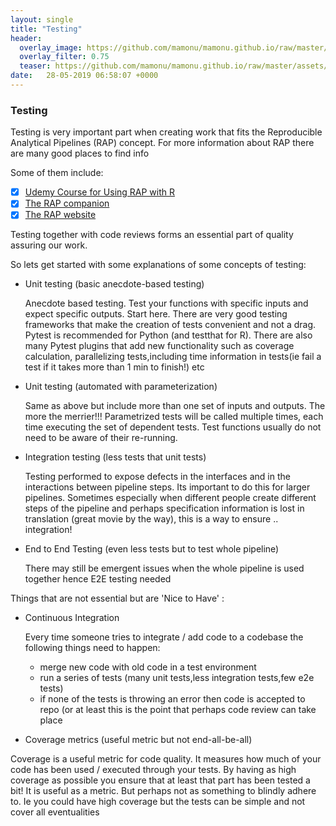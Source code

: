 ```yaml
---
layout: single
title: "Testing"
header:
  overlay_image: https://github.com/mamonu/mamonu.github.io/raw/master/assets/hypt/QA__TE.jpg
  overlay_filter: 0.75
  teaser: https://github.com/mamonu/mamonu.github.io/raw/master/assets/hypt/QA__TE.jpg
date:   28-05-2019 06:58:07 +0000
---
```


### Testing 


Testing is very important part when creating work that fits the Reproducible Analytical Pipelines (RAP) concept. 
For more information about RAP there are many good places to find info

Some of them include:

-[x] [Udemy Course for Using RAP with R](https://www.udemy.com/reproducible-analytical-pipelines/)
-[x] [The RAP companion](https://ukgovdatascience.github.io/rap_companion/)
-[x] [The RAP website](https://ukgovdatascience.github.io/rap-website/index.html)

Testing together with code reviews forms an essential part of quality assuring our work. 

So lets get started with some explanations of some concepts of testing:

- Unit testing (basic anecdote-based testing)

  Anecdote based testing. Test your functions with specific inputs and expect specific outputs.
  Start here. There are very good testing frameworks that make the creation of tests convenient and not a drag.
  Pytest is recommended for Python (and testthat for R). There are also  many Pytest plugins that add new functionality 
  such as coverage calculation, parallelizing tests,including time information in tests(ie fail a test if it takes more than 1 min to finish!) etc

- Unit testing (automated with parameterization)

   Same as above but include more than one set of inputs and outputs. The more the merrier!!!
   Parametrized tests will be called multiple times, each time executing the set of dependent tests. 
   Test functions usually do not need to be aware of their re-running.

- Integration testing (less tests that unit tests)  

  Testing performed to expose defects in the interfaces and in the interactions between pipeline steps.
  Its important to do this for larger pipelines. Sometimes especially when different people create different steps of the pipeline and
  perhaps specification information is lost in translation (great movie by the way), this is a way to ensure .. integration!

- End to End Testing (even less tests but to test whole pipeline)

  There may still be emergent issues when the whole pipeline is used together hence E2E testing needed


Things that are not essential but are 'Nice to Have' :

- Continuous Integration

  Every time someone tries to integrate / add code to a codebase the following things need to happen:
  
  * merge new code with old code in a test environment
  * run a series of tests (many unit tests,less integration tests,few e2e tests)
  * if none of the tests is throwing an error then code is accepted to repo (or at least this is the point that perhaps code review can take place
  

- Coverage metrics (useful metric but not end-all-be-all)

Coverage is a useful metric for code quality. It measures how much of your code has been used / executed through your tests.
By having as high coverage as possible you ensure that at least that part has been tested a bit! It is useful as a metric. But perhaps not as something to blindly adhere to. Ie you could have high coverage but the tests can be simple and not cover all eventualities









